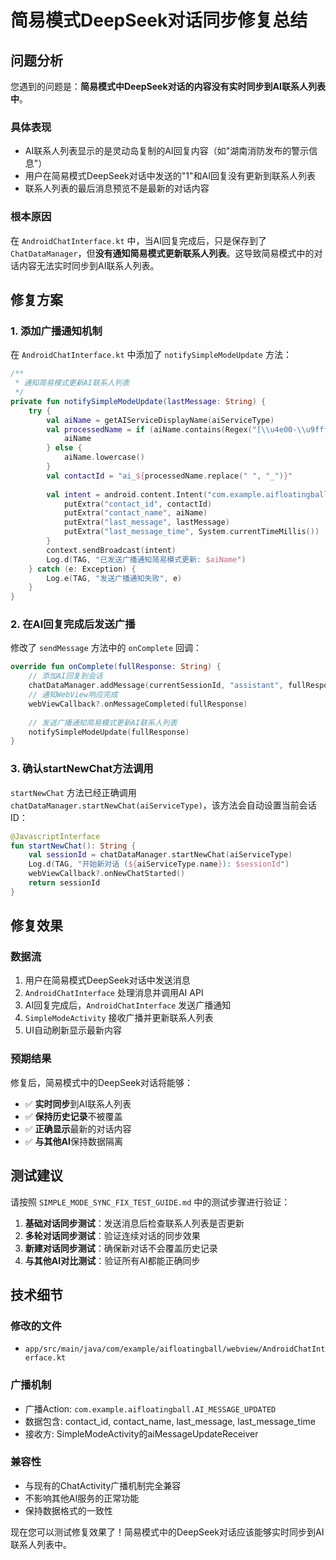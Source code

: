 # 简易模式DeepSeek对话同步修复总结

## 问题分析

您遇到的问题是：**简易模式中DeepSeek对话的内容没有实时同步到AI联系人列表中**。

### 具体表现
- AI联系人列表显示的是灵动岛复制的AI回复内容（如"湖南消防发布的警示信息"）
- 用户在简易模式DeepSeek对话中发送的"1"和AI回复没有更新到联系人列表
- 联系人列表的最后消息预览不是最新的对话内容

### 根本原因
在 `AndroidChatInterface.kt` 中，当AI回复完成后，只是保存到了 `ChatDataManager`，但**没有通知简易模式更新联系人列表**。这导致简易模式中的对话内容无法实时同步到AI联系人列表。

## 修复方案

### 1. 添加广播通知机制
在 `AndroidChatInterface.kt` 中添加了 `notifySimpleModeUpdate` 方法：

```kotlin
/**
 * 通知简易模式更新AI联系人列表
 */
private fun notifySimpleModeUpdate(lastMessage: String) {
    try {
        val aiName = getAIServiceDisplayName(aiServiceType)
        val processedName = if (aiName.contains(Regex("[\\u4e00-\\u9fff]"))) {
            aiName
        } else {
            aiName.lowercase()
        }
        val contactId = "ai_${processedName.replace(" ", "_")}"
        
        val intent = android.content.Intent("com.example.aifloatingball.AI_MESSAGE_UPDATED").apply {
            putExtra("contact_id", contactId)
            putExtra("contact_name", aiName)
            putExtra("last_message", lastMessage)
            putExtra("last_message_time", System.currentTimeMillis())
        }
        context.sendBroadcast(intent)
        Log.d(TAG, "已发送广播通知简易模式更新: $aiName")
    } catch (e: Exception) {
        Log.e(TAG, "发送广播通知失败", e)
    }
}
```

### 2. 在AI回复完成后发送广播
修改了 `sendMessage` 方法中的 `onComplete` 回调：

```kotlin
override fun onComplete(fullResponse: String) {
    // 添加AI回复到会话
    chatDataManager.addMessage(currentSessionId, "assistant", fullResponse, aiServiceType)
    // 通知WebView响应完成
    webViewCallback?.onMessageCompleted(fullResponse)
    
    // 发送广播通知简易模式更新AI联系人列表
    notifySimpleModeUpdate(fullResponse)
}
```

### 3. 确认startNewChat方法调用
`startNewChat` 方法已经正确调用 `chatDataManager.startNewChat(aiServiceType)`，该方法会自动设置当前会话ID：

```kotlin
@JavascriptInterface
fun startNewChat(): String {
    val sessionId = chatDataManager.startNewChat(aiServiceType)
    Log.d(TAG, "开始新对话 (${aiServiceType.name}): $sessionId")
    webViewCallback?.onNewChatStarted()
    return sessionId
}
```

## 修复效果

### 数据流
1. 用户在简易模式DeepSeek对话中发送消息
2. `AndroidChatInterface` 处理消息并调用AI API
3. AI回复完成后，`AndroidChatInterface` 发送广播通知
4. `SimpleModeActivity` 接收广播并更新联系人列表
5. UI自动刷新显示最新内容

### 预期结果
修复后，简易模式中的DeepSeek对话将能够：
- ✅ **实时同步**到AI联系人列表
- ✅ **保持历史记录**不被覆盖
- ✅ **正确显示**最新的对话内容
- ✅ **与其他AI**保持数据隔离

## 测试建议

请按照 `SIMPLE_MODE_SYNC_FIX_TEST_GUIDE.md` 中的测试步骤进行验证：

1. **基础对话同步测试**：发送消息后检查联系人列表是否更新
2. **多轮对话同步测试**：验证连续对话的同步效果
3. **新建对话同步测试**：确保新对话不会覆盖历史记录
4. **与其他AI对比测试**：验证所有AI都能正确同步

## 技术细节

### 修改的文件
- `app/src/main/java/com/example/aifloatingball/webview/AndroidChatInterface.kt`

### 广播机制
- 广播Action: `com.example.aifloatingball.AI_MESSAGE_UPDATED`
- 数据包含: contact_id, contact_name, last_message, last_message_time
- 接收方: SimpleModeActivity的aiMessageUpdateReceiver

### 兼容性
- 与现有的ChatActivity广播机制完全兼容
- 不影响其他AI服务的正常功能
- 保持数据格式的一致性

现在您可以测试修复效果了！简易模式中的DeepSeek对话应该能够实时同步到AI联系人列表中。
